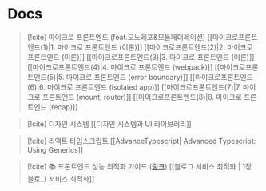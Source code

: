 # Docs

> [!cite] 마이크로 프론트엔드 (feat.모노레포&모듈페더레이션) 
> [[마이크로프론트엔드(1)|1. 마이크로 프론트엔드 (이론)]]
> [[마이크로프론트엔드(2)|2. 마이크로 프론트엔드 (이론)]]
> [[마이크로프론트엔드(3)|3. 마이크로 프론트엔드 (이론)]]
> [[마이크로프론트엔드(4)|4. 마이크로 프론트엔드 (webpack)]]
> [[마이크로프론트엔드(5)|5. 마이크로 프론트엔드 (error boundary)]]
> [[마이크로프론트엔드(6)|6. 마이크로 프론트엔드 (isolated app)]]
> [[마이크로프론트엔드(7)|7. 마이크로 프론트엔드 (mount, router)]]
> [[마이크로프론트엔드(8)|8. 마이크로 프론트엔드 (recap)]]
> 

> [!cite] 디자인 시스템
> [[디자인 시스템과 UI 라이브러리]]

> [!cite] 리액트 타입스크립트
> [[AdvanceTypescript| Advanced Typescript: Using Generics]]

> [!cite] 📚 프론트엔드 성능 최적화 가이드 ([링크](https://product.kyobobook.co.kr/detail/S000200178292))
> [[블로그 서비스 최적화 | 1장 블로그 서비스 최적화]]

